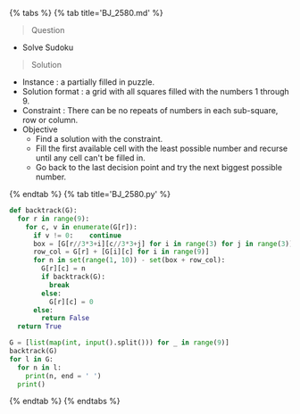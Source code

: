 {% tabs %}
{% tab title='BJ_2580.md' %}

> Question

* Solve Sudoku

> Solution

* Instance : a partially filled in puzzle.
* Solution format : a grid with all squares filled with the numbers 1 through 9.
* Constraint : There can be no repeats of numbers in each sub-square, row or column.
* Objective
  * Find a solution with the constraint.
  * Fill the first available cell with the least possible number and recurse until any cell can't be filled in.
  * Go back to the last decision point and try the next biggest possible number.

{% endtab %}
{% tab title='BJ_2580.py' %}

```py
def backtrack(G):
  for r in range(9):
    for c, v in enumerate(G[r]):
      if v != 0:    continue
      box = [G[r//3*3+i][c//3*3+j] for i in range(3) for j in range(3)]
      row_col = G[r] + [G[i][c] for i in range(9)]
      for n in set(range(1, 10)) - set(box + row_col):
        G[r][c] = n
        if backtrack(G):
          break
        else:
          G[r][c] = 0
      else:
        return False
  return True

G = [list(map(int, input().split())) for _ in range(9)]
backtrack(G)
for l in G:
  for n in l:
    print(n, end = ' ')
  print()
```

{% endtab %}
{% endtabs %}